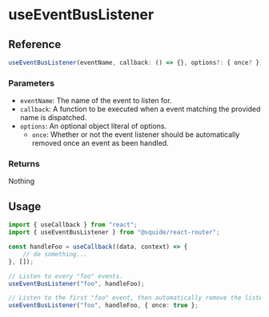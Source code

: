 # useEventBusListener

## Reference

```ts
useEventBusListener(eventName, callback: () => {}, options?: { once? })
```

### Parameters

- `eventName`: The name of the event to listen for.
- `callback`: A function to be executed when a event matching the provided name is dispatched.
- `options`: An optional object literal of options.
    - `once`: Whether or not the event listener should be automatically removed once an event as been handled.

### Returns

Nothing

## Usage

```ts
import { useCallback } from "react";
import { useEventBusListener } from "@squide/react-router";

const handleFoo = useCallback((data, context) => {
    // do something...
}, []);

// Listen to every "foo" events.
useEventBusListener("foo", handleFoo);

// Listen to the first "foo" event, then automatically remove the listener.
useEventBusListener("foo", handleFoo, { once: true };
```
